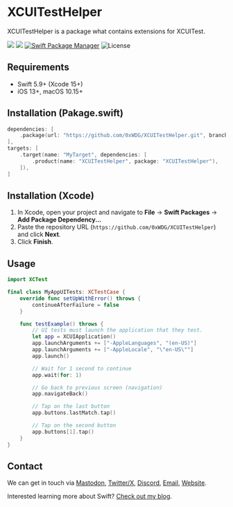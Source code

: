 # XCUITestHelper

XCUITestHelper is a package what contains extensions for XCUITest.

[![](https://img.shields.io/endpoint?url=https%3A%2F%2Fswiftpackageindex.com%2Fapi%2Fpackages%2F0xWDG%2FXCUITestHelper%2Fbadge%3Ftype%3Dplatforms)](https://swiftpackageindex.com/0xWDG/XCUITestHelper)
[![](https://img.shields.io/endpoint?url=https%3A%2F%2Fswiftpackageindex.com%2Fapi%2Fpackages%2F0xWDG%2FXCUITestHelper%2Fbadge%3Ftype%3Dswift-versions)](https://swiftpackageindex.com/0xWDG/XCUITestHelper)
[![Swift Package Manager](https://img.shields.io/badge/SPM-compatible-brightgreen.svg)](https://swift.org/package-manager)
![License](https://img.shields.io/github/license/0xWDG/XCUITestHelper)

## Requirements

- Swift 5.9+ (Xcode 15+)
- iOS 13+, macOS 10.15+

## Installation (Pakage.swift)

```swift
dependencies: [
    .package(url: "https://github.com/0xWDG/XCUITestHelper.git", branch: "main"),
],
targets: [
    .target(name: "MyTarget", dependencies: [
        .product(name: "XCUITestHelper", package: "XCUITestHelper"),
    ]),
]
```

## Installation (Xcode)

1. In Xcode, open your project and navigate to **File** → **Swift Packages** → **Add Package Dependency...**
2. Paste the repository URL (`https://github.com/0xWDG/XCUITestHelper`) and click **Next**.
3. Click **Finish**.

## Usage

```swift
import XCTest

final class MyAppUITests: XCTestCase {
    override func setUpWithError() throws {
        continueAfterFailure = false
    }

    func testExample() throws {
        // UI tests must launch the application that they test.
        let app = XCUIApplication()
        app.launchArguments += ["-AppleLanguages", "(en-US)"]
        app.launchArguments += ["-AppleLocale", "\"en-US\""]
        app.launch()

        // Wait for 1 second to continue
        app.wait(for: 1)

        // Go back to previous screen (navigation)
        app.navigateBack()

        // Tap on the last button
        app.buttons.lastMatch.tap()

        // Tap on the second button
        app.buttons[1].tap()
    }
}
```

## Contact

We can get in touch via [Mastodon](https://mastodon.social/@0xWDG), [Twitter/X](https://twitter.com/0xWDG), [Discord](https://discordapp.com/users/918438083861573692), [Email](mailto:email@wesleydegroot.nl), [Website](https://wesleydegroot.nl).

Interested learning more about Swift? [Check out my blog](https://wesleydegroot.nl/blog/).
